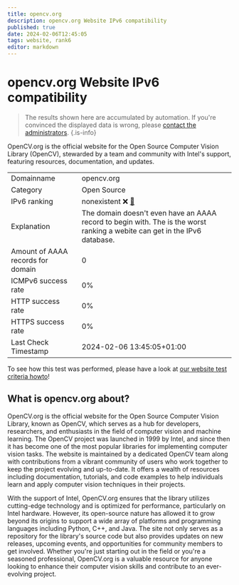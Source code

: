 ```yaml
---
title: opencv.org
description: opencv.org Website IPv6 compatibility
published: true
date: 2024-02-06T12:45:05
tags: website, rank6
editor: markdown
---
```


# opencv.org Website IPv6 compatibility

> The results shown here are accumulated by automation. If you're convinced the displayed data is wrong, please [contact the administrators](/howto/chat). 
{.is-info}

OpenCV.org is the official website for the Open Source Computer Vision Library (OpenCV), stewarded by a team and community with Intel's support, featuring resources, documentation, and updates.


|   |   |
| - | - |
| Domainname | opencv.org
| Category | Open Source |
| IPv6 ranking | nonexistent :x: [🔗](/howto/ranking) |
| Explanation | The domain doesn't even have an AAAA record to begin with. The is the worst ranking a webite can get in the IPv6 database. |
| Amount of AAAA records for domain | 0 |
| ICMPv6 success rate | 0%|
| HTTP success rate | 0% |
| HTTPS success rate | 0% |
| Last Check Timestamp | 2024-02-06 13:45:05+01:00 |

To see how this test was performed, please have a look at [our website test criteria howto](/howto/testcriteria/website)!


## What is opencv.org about?
OpenCV.org is the official website for the Open Source Computer Vision Library, known as OpenCV, which serves as a hub for developers, researchers, and enthusiasts in the field of computer vision and machine learning. The OpenCV project was launched in 1999 by Intel, and since then it has become one of the most popular libraries for implementing computer vision tasks. The website is maintained by a dedicated OpenCV team along with contributions from a vibrant community of users who work together to keep the project evolving and up-to-date. It offers a wealth of resources including documentation, tutorials, and code examples to help individuals learn and apply computer vision techniques in their projects.

With the support of Intel, OpenCV.org ensures that the library utilizes cutting-edge technology and is optimized for performance, particularly on Intel hardware. However, its open-source nature has allowed it to grow beyond its origins to support a wide array of platforms and programming languages including Python, C++, and Java. The site not only serves as a repository for the library's source code but also provides updates on new releases, upcoming events, and opportunities for community members to get involved. Whether you're just starting out in the field or you're a seasoned professional, OpenCV.org is a valuable resource for anyone looking to enhance their computer vision skills and contribute to an ever-evolving project.


